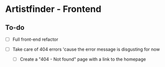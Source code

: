 # Artistfinder - Frontend

## To-do

- [ ] Full front-end refactor

- [ ] Take care of 404 errors 'cause the error message is disgusting for now
  - [ ] Create a "404 - Not found" page with a link to the homepage